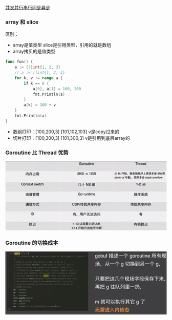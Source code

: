 
[并发并行串行同步异步](https://blog.51cto.com/u_15346267/3669386) 

### array 和 slice
区别：
- array是值类型 slice是引用类型，引用的就是数组
- array拷贝的是值类型

```go
func fun() {
	a := [3]int{1, 2, 3}
	// a := []int{1, 2, 3}
	for k, v := range a {
		if k == 0 {
			a[0], a[1] = 100, 200
			fmt.Println(a)
		}
		a[k] = 100 + v
	}
	fmt.Println(a)
}
```
- 数组打印：[100,200,3] [101,102,103] v是copy过来的
- 切片打印：[100,300,3] [101,300,3] v是引用到底层array的


### Goroutine 比 Thread 优势
![pic](https://raw.githubusercontent.com/lish44/pic/main/res/202207301150868.png)


### Goroutine 的切换成本
![pic](https://raw.githubusercontent.com/lish44/pic/main/res/202207301155183.png)
